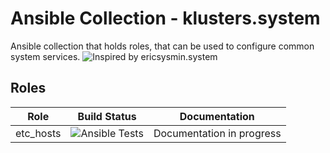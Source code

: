# Ansible Collection - klusters.system

Ansible collection that holds roles, that can be used to configure common system services. ![Inspired by ericsysmin.system](https://galaxy.ansible.com/ericsysmin/system)

## Roles

| Role      | Build Status                                                                                                                                                                                                                                                        | Documentation                                                                                          |
| --------- | ------------------------------------------------------------------------------------------------------------------------------------------------------------------------------------------------------------------------------------------------------------------- | ------------------------------------------------------------------------------------------------------ |
|  etc_hosts   | ![Ansible Tests](https://github.com/klusters/system/workflows/Ansible%20Tests/badge.svg)          | Documentation in progress    |